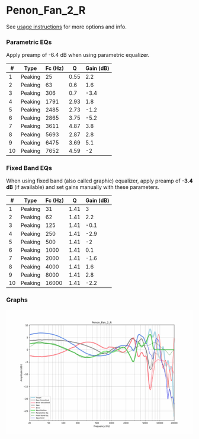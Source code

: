 # Penon_Fan_2_R
See [usage instructions](https://github.com/jaakkopasanen/AutoEq#usage) for more options and info.

### Parametric EQs
Apply preamp of -6.4 dB when using parametric equalizer.

|   # | Type    |   Fc (Hz) |    Q |   Gain (dB) |
|-----|---------|-----------|------|-------------|
|   1 | Peaking |        25 | 0.55 |         2.2 |
|   2 | Peaking |        63 | 0.6  |         1.6 |
|   3 | Peaking |       306 | 0.7  |        -3.4 |
|   4 | Peaking |      1791 | 2.93 |         1.8 |
|   5 | Peaking |      2485 | 2.73 |        -1.2 |
|   6 | Peaking |      2865 | 3.75 |        -5.2 |
|   7 | Peaking |      3611 | 4.87 |         3.8 |
|   8 | Peaking |      5693 | 2.87 |         2.8 |
|   9 | Peaking |      6475 | 3.69 |         5.1 |
|  10 | Peaking |      7652 | 4.59 |        -2   |

### Fixed Band EQs
When using fixed band (also called graphic) equalizer, apply preamp of **-3.4 dB** (if available) and set gains manually with these parameters.

|   # | Type    |   Fc (Hz) |    Q |   Gain (dB) |
|-----|---------|-----------|------|-------------|
|   1 | Peaking |        31 | 1.41 |         3   |
|   2 | Peaking |        62 | 1.41 |         2.2 |
|   3 | Peaking |       125 | 1.41 |        -0.1 |
|   4 | Peaking |       250 | 1.41 |        -2.9 |
|   5 | Peaking |       500 | 1.41 |        -2   |
|   6 | Peaking |      1000 | 1.41 |         0.1 |
|   7 | Peaking |      2000 | 1.41 |        -1.6 |
|   8 | Peaking |      4000 | 1.41 |         1.6 |
|   9 | Peaking |      8000 | 1.41 |         2.8 |
|  10 | Peaking |     16000 | 1.41 |        -2.2 |

### Graphs
![](./Penon_Fan_2_R.png)
